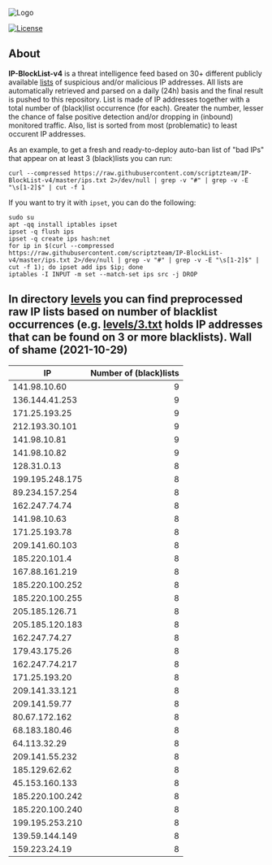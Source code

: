 ![Logo](https://i.imgur.com/PyKLAe7.png)

[![License](https://img.shields.io/badge/license-The_Unlicense-red.svg)](https://unlicense.org/)

About
----

**IP-BlockList-v4** is a threat intelligence feed based on 30+ different publicly available [lists](https://github.com/stamparm/maltrail) of suspicious and/or malicious IP addresses. All lists are automatically retrieved and parsed on a daily (24h) basis and the final result is pushed to this repository. List is made of IP addresses together with a total number of (black)list occurrence (for each). Greater the number, lesser the chance of false positive detection and/or dropping in (inbound) monitored traffic. Also, list is sorted from most (problematic) to least occurent IP addresses.

As an example, to get a fresh and ready-to-deploy auto-ban list of "bad IPs" that appear on at least 3 (black)lists you can run:

```
curl --compressed https://raw.githubusercontent.com/scriptzteam/IP-BlockList-v4/master/ips.txt 2>/dev/null | grep -v "#" | grep -v -E "\s[1-2]$" | cut -f 1
```

If you want to try it with `ipset`, you can do the following:

```
sudo su
apt -qq install iptables ipset
ipset -q flush ips
ipset -q create ips hash:net
for ip in $(curl --compressed https://raw.githubusercontent.com/scriptzteam/IP-BlockList-v4/master/ips.txt 2>/dev/null | grep -v "#" | grep -v -E "\s[1-2]$" | cut -f 1); do ipset add ips $ip; done
iptables -I INPUT -m set --match-set ips src -j DROP
```

In directory [levels](levels) you can find preprocessed raw IP lists based on number of blacklist occurrences (e.g. [levels/3.txt](levels/3.txt) holds IP addresses that can be found on 3 or more blacklists).
Wall of shame (2021-10-29)
----

|IP|Number of (black)lists|
|---|--:|
141.98.10.60|9
136.144.41.253|9
171.25.193.25|9
212.193.30.101|9
141.98.10.81|9
141.98.10.82|9
128.31.0.13|8
199.195.248.175|8
89.234.157.254|8
162.247.74.74|8
141.98.10.63|8
171.25.193.78|8
209.141.60.103|8
185.220.101.4|8
167.88.161.219|8
185.220.100.252|8
185.220.100.255|8
205.185.126.71|8
205.185.120.183|8
162.247.74.27|8
179.43.175.26|8
162.247.74.217|8
171.25.193.20|8
209.141.33.121|8
209.141.59.77|8
80.67.172.162|8
68.183.180.46|8
64.113.32.29|8
209.141.55.232|8
185.129.62.62|8
45.153.160.133|8
185.220.100.242|8
185.220.100.240|8
199.195.253.210|8
139.59.144.149|8
159.223.24.19|8
